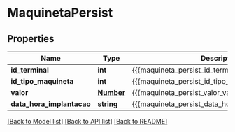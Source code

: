 # MaquinetaPersist

## Properties
Name | Type | Description | Notes
------------ | ------------- | ------------- | -------------
**id_terminal** | **int** | {{{maquineta_persist_id_terminal_value}}} | 
**id_tipo_maquineta** | **int** | {{{maquineta_persist_id_tipo_maquineta_value}}} | 
**valor** | [**Number**](Number.md) | {{{maquineta_persist_valor_value}}} | 
**data_hora_implantacao** | **string** | {{{maquineta_persist_data_hora_implantacao_value}}} | 

[[Back to Model list]](../README.md#documentation-for-models) [[Back to API list]](../README.md#documentation-for-api-endpoints) [[Back to README]](../README.md)


